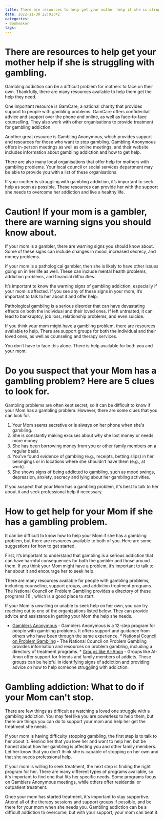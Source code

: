 ```yaml
---
title: There are resources to help get your mother help if she is struggling with gambling.
date: 2022-11-30 22:01:42
categories:
- Bookmaker
tags:
---
```



#  There are resources to help get your mother help if she is struggling with gambling.

Gambling addiction can be a difficult problem for mothers to face on their own. Thankfully, there are many resources available to help them get the help they need.

One important resource is GamCare, a national charity that provides support to people with gambling problems. GamCare offers confidential advice and support over the phone and online, as well as face-to-face counselling. They also work with other organisations to provide treatment for gambling addiction.

Another great resource is Gambling Anonymous, which provides support and resources for those who want to stop gambling. Gambling Anonymous offers in-person meetings as well as online meetings, and their website includes information about gambling addiction and how to get help.

There are also many local organisations that offer help for mothers with gambling problems. Your local council or social services department may be able to provide you with a list of these organisations.

If your mother is struggling with gambling addiction, it’s important to seek help as soon as possible. These resources can provide her with the support she needs to overcome her addiction and live a healthy life.

#  Caution! If your mom is a gambler, there are warning signs you should know about.

If your mom is a gambler, there are warning signs you should know about. Some of these signs can include changes in mood, increased secrecy, and money problems.

If your mom is a pathological gambler, then she is likely to have other issues going on in her life as well. These can include mental health problems, addiction problems, and financial difficulties.

It’s important to know the warning signs of gambling addiction, especially if your mom is affected. If you see any of these signs in your mom, it’s important to talk to her about it and offer help.

Pathological gambling is a serious disorder that can have devastating effects on both the individual and their loved ones. If left untreated, it can lead to bankruptcy, job loss, relationship problems, and even suicide.

If you think your mom might have a gambling problem, there are resources available to help. There are support groups for both the individual and their loved ones, as well as counseling and therapy services.

You don’t have to face this alone. There is help available for both you and your mom.

#  Do you suspect that your Mom has a gambling problem? Here are 5 clues to look for.

Gambling problems are often kept secret, so it can be difficult to know if your Mom has a gambling problem. However, there are some clues that you can look for.

1. Your Mom seems secretive or is always on her phone when she's gambling.
2. She is constantly making excuses about why she lost money or needs more money.
3. She has been borrowing money from you or other family members on a regular basis.
4. You've found evidence of gambling (e.g., receipts, betting slips) in her belongings or in locations where she shouldn't have them (e.g., at work).
5. She shows signs of being addicted to gambling, such as mood swings, depression, anxiety, secrecy and lying about her gambling activities.

If you suspect that your Mom has a gambling problem, it's best to talk to her about it and seek professional help if necessary.

#  How to get help for your Mom if she has a gambling problem.

It can be difficult to know how to help your Mom if she has a gambling problem, but there are resources available to both of you. Here are some suggestions for how to get started.

First, it’s important to understand that gambling is a serious addiction that can have harmful consequences for both the gambler and those around them. If you think your Mom might have a problem, it’s important to talk to her about it and encourage her to seek help.

There are many resources available for people with gambling problems, including counseling, support groups, and addiction treatment programs. The National Council on Problem Gambling provides a directory of these programs [1] , which is a good place to start.

If your Mom is unwilling or unable to seek help on her own, you can try reaching out to one of the organizations listed below. They can provide advice and assistance in getting your Mom the help she needs.

* [Gamblers Anonymous](https://www.gamblersanonymous.org/) - Gamblers Anonymous is a 12-step program for people with gambling problems. It offers support and guidance from others who have been through the same experience. * [National Council on Problem Gambling](https://www.ncpgambling.org/) - The National Council on Problem Gambling provides information and resources on problem gambling, including a directory of treatment programs. * [Groups like Al-Anon](https://al-anonfamilygroups.org/) - Groups like Al-Anon offer support for friends and family members of addicts. These groups can be helpful in identifying signs of addiction and providing advice on how to help someone struggling with addiction.

#  Gambling addiction: What to do if your Mom can't stop.

There are few things as difficult as watching a loved one struggle with a gambling addiction. You may feel like you are powerless to help them, but there are things you can do to support your mom and help her get the treatment she needs.

If your mom is having difficulty stopping gambling, the first step is to talk to her about it. Remind her that you love her and want to help her, but be honest about how her gambling is affecting you and other family members. Let her know that you don't think she is capable of stopping on her own and that she needs professional help.

If your mom is willing to seek treatment, the next step is finding the right program for her. There are many different types of programs available, so it's important to find one that fits her specific needs. Some programs focus on Gamblers Anonymous meetings, while others offer residential or outpatient treatment.

Once your mom has started treatment, it's important to stay supportive. Attend all of the therapy sessions and support groups if possible, and be there for your mom when she needs you. Gambling addiction can be a difficult addiction to overcome, but with your support, your mom can beat it.